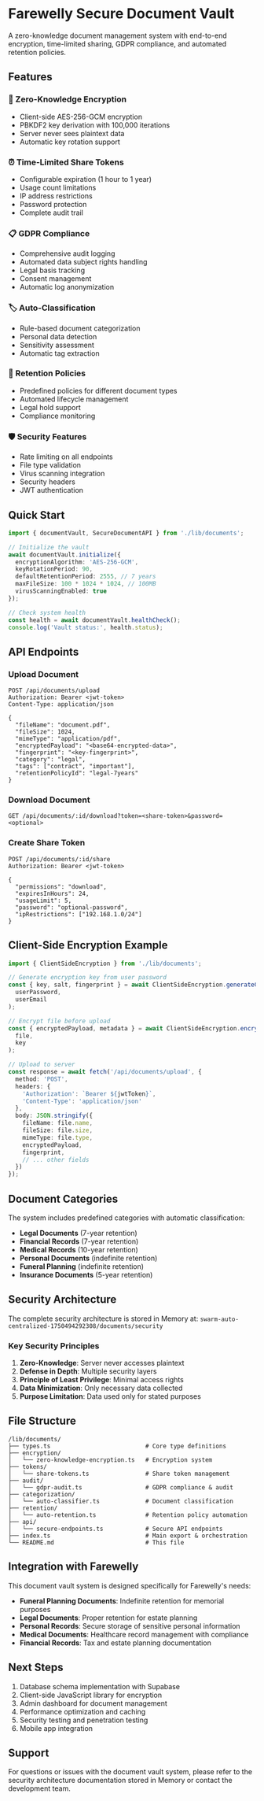 # Farewelly Secure Document Vault

A zero-knowledge document management system with end-to-end encryption, time-limited sharing, GDPR compliance, and automated retention policies.

## Features

### 🔐 Zero-Knowledge Encryption
- Client-side AES-256-GCM encryption
- PBKDF2 key derivation with 100,000 iterations
- Server never sees plaintext data
- Automatic key rotation support

### ⏰ Time-Limited Share Tokens
- Configurable expiration (1 hour to 1 year)
- Usage count limitations
- IP address restrictions
- Password protection
- Complete audit trail

### 📋 GDPR Compliance
- Comprehensive audit logging
- Automated data subject rights handling
- Legal basis tracking
- Consent management
- Automatic log anonymization

### 🏷️ Auto-Classification
- Rule-based document categorization
- Personal data detection
- Sensitivity assessment
- Automatic tag extraction

### 📅 Retention Policies
- Predefined policies for different document types
- Automated lifecycle management
- Legal hold support
- Compliance monitoring

### 🛡️ Security Features
- Rate limiting on all endpoints
- File type validation
- Virus scanning integration
- Security headers
- JWT authentication

## Quick Start

```typescript
import { documentVault, SecureDocumentAPI } from './lib/documents';

// Initialize the vault
await documentVault.initialize({
  encryptionAlgorithm: 'AES-256-GCM',
  keyRotationPeriod: 90,
  defaultRetentionPeriod: 2555, // 7 years
  maxFileSize: 100 * 1024 * 1024, // 100MB
  virusScanningEnabled: true
});

// Check system health
const health = await documentVault.healthCheck();
console.log('Vault status:', health.status);
```

## API Endpoints

### Upload Document
```
POST /api/documents/upload
Authorization: Bearer <jwt-token>
Content-Type: application/json

{
  "fileName": "document.pdf",
  "fileSize": 1024,
  "mimeType": "application/pdf",
  "encryptedPayload": "<base64-encrypted-data>",
  "fingerprint": "<key-fingerprint>",
  "category": "legal",
  "tags": ["contract", "important"],
  "retentionPolicyId": "legal-7years"
}
```

### Download Document
```
GET /api/documents/:id/download?token=<share-token>&password=<optional>
```

### Create Share Token
```
POST /api/documents/:id/share
Authorization: Bearer <jwt-token>

{
  "permissions": "download",
  "expiresInHours": 24,
  "usageLimit": 5,
  "password": "optional-password",
  "ipRestrictions": ["192.168.1.0/24"]
}
```

## Client-Side Encryption Example

```typescript
import { ClientSideEncryption } from './lib/documents';

// Generate encryption key from user password
const { key, salt, fingerprint } = await ClientSideEncryption.generateClientKey(
  userPassword,
  userEmail
);

// Encrypt file before upload
const { encryptedPayload, metadata } = await ClientSideEncryption.encryptForUpload(
  file,
  key
);

// Upload to server
const response = await fetch('/api/documents/upload', {
  method: 'POST',
  headers: {
    'Authorization': `Bearer ${jwtToken}`,
    'Content-Type': 'application/json'
  },
  body: JSON.stringify({
    fileName: file.name,
    fileSize: file.size,
    mimeType: file.type,
    encryptedPayload,
    fingerprint,
    // ... other fields
  })
});
```

## Document Categories

The system includes predefined categories with automatic classification:

- **Legal Documents** (7-year retention)
- **Financial Records** (7-year retention)
- **Medical Records** (10-year retention)
- **Personal Documents** (indefinite retention)
- **Funeral Planning** (indefinite retention)
- **Insurance Documents** (5-year retention)

## Security Architecture

The complete security architecture is stored in Memory at:
`swarm-auto-centralized-1750494292308/documents/security`

### Key Security Principles

1. **Zero-Knowledge**: Server never accesses plaintext
2. **Defense in Depth**: Multiple security layers
3. **Principle of Least Privilege**: Minimal access rights
4. **Data Minimization**: Only necessary data collected
5. **Purpose Limitation**: Data used only for stated purposes

## File Structure

```
/lib/documents/
├── types.ts                           # Core type definitions
├── encryption/
│   └── zero-knowledge-encryption.ts   # Encryption system
├── tokens/
│   └── share-tokens.ts                # Share token management
├── audit/
│   └── gdpr-audit.ts                  # GDPR compliance & audit
├── categorization/
│   └── auto-classifier.ts             # Document classification
├── retention/
│   └── auto-retention.ts              # Retention policy automation
├── api/
│   └── secure-endpoints.ts            # Secure API endpoints
├── index.ts                           # Main export & orchestration
└── README.md                          # This file
```

## Integration with Farewelly

This document vault system is designed specifically for Farewelly's needs:

- **Funeral Planning Documents**: Indefinite retention for memorial purposes
- **Legal Documents**: Proper retention for estate planning
- **Personal Records**: Secure storage of sensitive personal information
- **Medical Documents**: Healthcare record management with compliance
- **Financial Records**: Tax and estate planning documentation

## Next Steps

1. Database schema implementation with Supabase
2. Client-side JavaScript library for encryption
3. Admin dashboard for document management
4. Performance optimization and caching
5. Security testing and penetration testing
6. Mobile app integration

## Support

For questions or issues with the document vault system, please refer to the security architecture documentation stored in Memory or contact the development team.